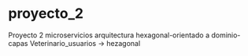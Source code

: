 # proyecto_2
Proyecto 2 microservicios arquitectura hexagonal-orientado a dominio-capas
Veterinario_usuarios -> hezagonal
